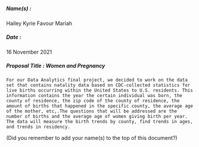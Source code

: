 ##### Name(s) :
Hailey
Kyrie
Favour
Mariah
 
##### Date :
16 November 2021

##### Proposal Title : Women and Pregnancy 

```
For our Data Analytics final project, we decided to work on the data set that contains natality data based on CDC-collected statistics for live births occurring within the United States to U.S. residents. This information contains the year the certain individual was born, the county of residence, the zip code of the county of residence, the amount of births that happened in the specific county, the average age of the mother, etc,.The questions that will be addressed are the number of births and the average age of women giving birth per year. The data will measure the birth trends by county, find trends in ages, and trends in residency. 

```



(Did you remember to add your name(s) to the top of this document?)
